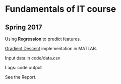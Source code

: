 # Fundamentals of IT course
## Spring 2017

Using **Regression** to predict features.

[Gradient Descent](https://en.wikipedia.org/wiki/Gradient_descent) implementation in MATLAB.

Input data in code/data.csv

Logs: code output

See the Report.

